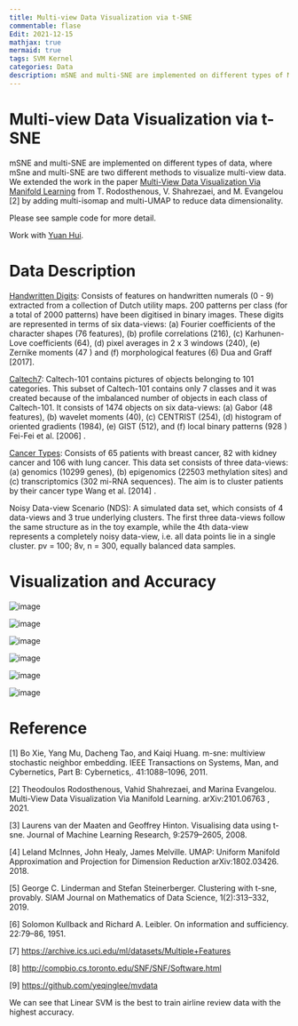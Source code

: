 ```yaml
---
title: Multi-view Data Visualization via t-SNE
commentable: flase
Edit: 2021-12-15
mathjax: true
mermaid: true
tags: SVM Kernel
categories: Data
description: mSNE and multi-SNE are implemented on different types of Multi-view data for visualization.
---
```


# Multi-view Data Visualization via t-SNE

mSNE and multi-SNE are implemented on different types of data, where mSne and multi-SNE are two different methods to visualize multi-view data. We extended the  work in the paper [Multi-View Data Visualization Via Manifold Learning](https://arxiv.org/abs/2101.06763) from T. Rodosthenous, V. Shahrezaei, and M. Evangelou [2] by adding multi-isomap and multi-UMAP to reduce data dimensionality.

Please see sample code for more detail.

Work with [Yuan Hui](yhui@uchicago.edu).



# Data Description
[Handwritten Digits](https://archive.ics.uci.edu/ml/datasets/Multiple+Features): Consists of features on handwritten numerals (0 - 9) extracted from a collection of Dutch utility maps. 200 patterns per class (for a total of 2000 patterns) have been digitised in binary images. These digits
are represented in terms of six data-views: (a) Fourier coefficients of the character shapes (76 features), (b) profile
correlations (216), (c) Karhunen-Love coefficients (64), (d) pixel averages in 2 x 3 windows (240), (e) Zernike
moments (47 ) and (f) morphological features (6) Dua and Graff [2017].

[Caltech7](https://github.com/yeqinglee/mvdata): Caltech-101 contains pictures of objects belonging to 101 categories. This subset of Caltech-101 contains
only 7 classes and it was created because of the imbalanced number of objects in each class of Caltech-101. It consists
of 1474 objects on six data-views: (a) Gabor (48 features), (b) wavelet moments (40), (c) CENTRIST (254), (d)
histogram of oriented gradients (1984), (e) GIST (512), and (f) local binary patterns (928 ) Fei-Fei et al. [2006] .

[Cancer Types](http://compbio.cs.toronto.edu/SNF/SNF/Software.html): Consists of 65 patients with breast cancer, 82 with kidney cancer and 106 with lung cancer. This data set consists of three data-views: (a) genomics (10299 genes), (b) epigenomics (22503 methylation sites) and (c)
transcriptomics (302 mi-RNA sequences). The aim is to cluster patients by their cancer type Wang et al. [2014] .

Noisy Data-view Scenario (NDS): A simulated data set, which consists of 4 data-views and 3 true underlying clusters.
The first three data-views follow the same structure as in the toy example, while the 4th data-view represents a
completely noisy data-view, i.e. all data points lie in a single cluster. pv = 100; 8v, n = 300, equally balanced data
samples.

# Visualization and Accuracy

![image](https://user-images.githubusercontent.com/95513386/145927961-a8278201-8c83-4ff0-b228-d250f0e3b3c8.png)

![image](https://user-images.githubusercontent.com/95513386/145927976-c56dd96c-4767-4cb5-858f-5e10db5d315c.png)

![image](https://user-images.githubusercontent.com/95513386/145927987-077f7cac-9c4a-4800-8d24-49d24f655ba8.png)

![image](https://user-images.githubusercontent.com/95513386/145928001-e81d78c3-a880-48d3-b044-acbd3226489a.png)

![image](https://user-images.githubusercontent.com/95513386/145928017-21e57f94-677c-4876-bbb6-8964f41251fc.png)

![image](https://user-images.githubusercontent.com/95513386/145928327-144b0bbd-6cd6-4f57-ba85-9c6572a20464.png)


# Reference
[1] Bo Xie, Yang Mu, Dacheng Tao, and Kaiqi Huang. m-sne: multiview
stochastic neighbor embedding. IEEE Transactions on Systems,
Man, and Cybernetics, Part B: Cybernetics,. 41:1088–1096,
2011.

[2] Theodoulos Rodosthenous, Vahid Shahrezaei, and Marina Evangelou.
Multi-View Data Visualization Via Manifold Learning.
arXiv:2101.06763 , 2021.

[3] Laurens van der Maaten and Geoffrey Hinton. Visualising data using
t-sne. Journal of Machine Learning Research, 9:2579–2605,
2008.

[4] Leland McInnes, John Healy, James Melville. UMAP: Uniform
Manifold Approximation and Projection for Dimension Reduction
arXiv:1802.03426. 2018.

[5] George C. Linderman and Stefan Steinerberger. Clustering with
t-sne, provably. SIAM Journal on Mathematics of Data Science,
1(2):313–332, 2019.

[6] Solomon Kullback and Richard A. Leibler. On information and sufficiency.
22:79–86, 1951.

[7] https://archive.ics.uci.edu/ml/datasets/Multiple+Features

[8] http://compbio.cs.toronto.edu/SNF/SNF/Software.html

[9] https://github.com/yeqinglee/mvdata

We can see that Linear SVM is the best to train airline review data with the highest accuracy.

